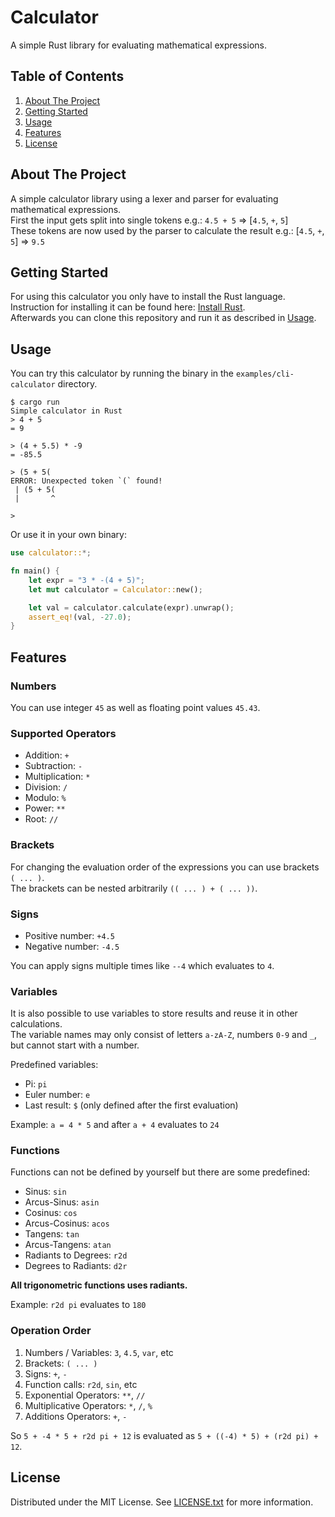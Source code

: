 <!-- PROJECT NAME -->
# Calculator
A simple Rust library for evaluating mathematical expressions.



<!-- TABLE OF CONTENTS -->
## Table of Contents
 1. [About The Project](#about-the-project)
 2. [Getting Started](#getting-started)
 3. [Usage](#usage)
 4. [Features](#features)
 5. [License](#license)



<!-- ABOUT THE PROJECT -->
## About The Project

A simple calculator library using a lexer and parser for evaluating mathematical expressions.  
First the input gets split into single tokens e.g.: `4.5 + 5` => [`4.5`, `+`, `5`]  
These tokens are now used by the parser to calculate the result e.g.: [`4.5`, `+`, `5`] => `9.5`



<!-- GETTING STARTED -->
## Getting Started

For using this calculator you only have to install the Rust language.  
Instruction for installing it can be found here: [Install Rust](https://www.rust-lang.org/tools/install).  
Afterwards you can clone this repository and run it as described in [Usage](#usage).



<!-- USAGE EXAMPLES -->
## Usage

You can try this calculator by running the binary in the `examples/cli-calculator` directory.
```ignore
$ cargo run
Simple calculator in Rust
> 4 + 5
= 9

> (4 + 5.5) * -9
= -85.5

> (5 + 5(       
ERROR: Unexpected token `(` found!
 | (5 + 5(
 |       ^

>
```

Or use it in your own binary:
```rust
use calculator::*;

fn main() {
    let expr = "3 * -(4 + 5)";
    let mut calculator = Calculator::new();

    let val = calculator.calculate(expr).unwrap();
    assert_eq!(val, -27.0);
}
```



<!-- FEATURES -->
## Features

### Numbers
You can use integer `45` as well as floating point values `45.43`.


### Supported Operators

 - Addition: `+`
 - Subtraction: `-`
 - Multiplication: `*`
 - Division: `/`
 - Modulo: `%`
 - Power: `**`
 - Root: `//`


### Brackets

For changing the evaluation order of the expressions you can use brackets `( ... )`.  
The brackets can be nested arbitrarily `(( ... ) + ( ... ))`.


### Signs

 - Positive number: `+4.5`
 - Negative number: `-4.5`

You can apply signs multiple times like `--4` which evaluates to `4`.


### Variables

It is also possible to use variables to store results and reuse it in other calculations.  
The variable names may only consist of letters `a-zA-Z`, numbers `0-9` and `_`, but cannot start with a number.

Predefined variables:
 - Pi: `pi`
 - Euler number: `e`
 - Last result: `$` (only defined after the first evaluation)

 Example: `a = 4 * 5` and after `a + 4` evaluates to `24`


### Functions

Functions can not be defined by yourself but there are some predefined:
 - Sinus: `sin`
 - Arcus-Sinus: `asin`
 - Cosinus: `cos`
 - Arcus-Cosinus: `acos`
 - Tangens: `tan`
 - Arcus-Tangens: `atan`
 - Radiants to Degrees: `r2d`
 - Degrees to Radiants: `d2r`

**All trigonometric functions uses radiants.**

Example: `r2d pi` evaluates to `180`


### Operation Order

 1. Numbers / Variables: `3`, `4.5`, `var`, etc
 2. Brackets: `( ... )`
 3. Signs: `+`, `-`
 4. Function calls: `r2d`, `sin`, etc
 5. Exponential Operators: `**`, `//`
 6. Multiplicative Operators: `*`, `/`, `%`
 7. Additions Operators: `+`, `-`

So `5 + -4 * 5 + r2d pi + 12` is evaluated as `5 + ((-4) * 5) + (r2d pi) + 12`.



<!-- LICENSE -->
## License

Distributed under the MIT License. See [LICENSE.txt](LICENSE.txt) for more information.
